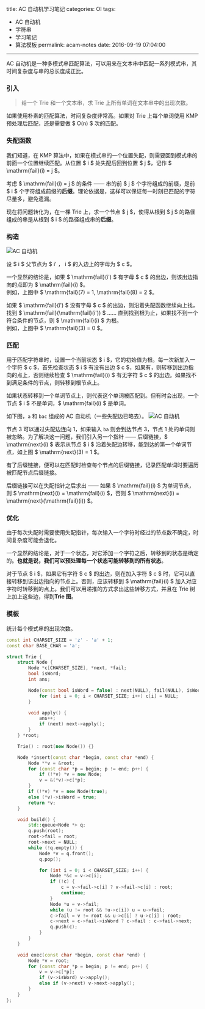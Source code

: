 title: AC 自动机学习笔记
categories: OI
tags: 
  - AC 自动机
  - 字符串
  - 学习笔记
  - 算法模板
permalink: acam-notes
date: 2016-09-19 07:04:00
---

AC 自动机是一种多模式串匹配算法，可以用来在文本串中匹配一系列模式串，其时间复杂度与串的总长度成正比。

<!-- more -->

### 引入
> 给一个 Trie 和一个文本串，求 Trie 上所有单词在文本串中的出现次数。

如果使用朴素的匹配算法，时间复杂度非常高。如果对 Trie 上每个单词使用 KMP 预处理后匹配，还是需要做 $ O(n) $ 次的匹配。

### 失配函数
我们知道，在 KMP 算法中，如果在模式串的一个位置失配，则需要回到模式串的前面一个位置继续匹配。从位置 $ i $ 处失配后回到位置 $ j $，记作 $ \mathrm{fail}(i) = j $。

考虑 $ \mathrm{fail}(i) = j $ 的条件 —— 串的前 $ j $ 个字符组成的前缀，是前 $ i $ 个字符组成前缀的**后缀**。理论依据是，这样可以保证每一时刻已匹配的字符尽量多，避免遗漏。

现在将问题转化为，在一棵 Trie 上，求一个节点 $ j $，使得从根到 $ j $ 的路径组成的串是从根到 $ i $ 的路径组成串的**后缀**。

### 构造
![AC 自动机](/home/Menci/Hexo/source/_posts/acam-notes/acam.svg?3)

设 $ i $ 父节点为 $ i' $，$ i $ 的入边上的字母为 $ c $。

一个显然的结论是，如果 $ \mathrm{fail}(i') $ 有字母 $ c $ 的出边，则该出边指向的点即为 $ \mathrm{fail}(i) $。  
例如，上图中 $ \mathrm{fail}(7) = 1, \mathrm{fail}(8) = 2 $。

如果 $ \mathrm{fail}(i') $ 没有字母 $ c $ 的出边，则沿着失配函数继续向上找，找到 $ \mathrm{fail}(\mathrm{fail}(i')) $ …… 直到找到根为止，如果找不到一个符合条件的节点，则 $ \mathrm{fail}(i) $ 为根。  
例如，上图中 $ \mathrm{fail}(3) = 0 $。

### 匹配
用于匹配字符串时，设置一个当前状态 $ i $，它的初始值为根。每一次新加入一个字符 $ c $，首先检查状态 $ i $ 有没有出边 $ c $，如果有，则转移到出边指向的点上，否则继续检查 $ \mathrm{fail}(i) $ 有无字符 $ c $ 的出边。如果找不到满足条件的节点，则转移到根节点上。

如果状态转移到一个单词节点上，则代表这个单词被匹配到。但有时会出现，一个节点 $ i $ 不是单词，$ \mathrm{fail}(i) $ 是单词。

如下图，`a` 和 `bac` 组成的 AC 自动机（一些失配边已略去）。
![AC 自动机](/home/Menci/Hexo/source/_posts/acam-notes/acam2.svg)

节点 3 可以通过失配边连向 1，如果输入 `ba` 则会到达节点 3，节点 1 处的单词则被忽略。为了解决这一问题，我们引入另一个指针 —— 后缀链接，$ \mathrm{next}(i) $ 表示从节点 $ i $ 沿着失配边转移，能到达的第一个单词节点，如上图 $ \mathrm{next}(3) = 1 $。

有了后缀链接，便可以在匹配时检查每个节点的后缀链接，记录匹配单词时要遍历被匹配节点后缀链接。

后缀链接可以在失配指针之后求出 —— 如果 $ \mathrm{fail}(i) $ 为单词节点，则 $ \mathrm{next}(i) = \mathrm{fail}(i) $，否则 $ \mathrm{next}(i) = \mathrm{next}(\mathrm{fail}(i)) $。

### 优化
由于每次失配时需要使用失配指针，每次输入一个字符时经过的节点数不确定，时间复杂度可能会退化。

一个显然的结论是，对于一个状态，对它添加一个字符之后，转移到的状态是确定的。**也就是说，我们可以预处理每一个状态可能转移到的所有状态**。

对于节点 $ i $，如果它有字符 $ c $ 的出边，则在加入字符 $ c $ 时，它可以直接转移到该出边指向的节点上。否则，应该转移到 $ \mathrm{fail}(i) $ 加入对应字符时转移到的点上。我们可以用递推的方式求出这些转移方式，并且在 Trie 树上加上这些边，得到**Trie 图**。

### 模板
统计每个模式串的出现次数。

```c++
const int CHARSET_SIZE = 'z' - 'a' + 1;
const char BASE_CHAR = 'a';

struct Trie {
	struct Node {
		Node *c[CHARSET_SIZE], *next, *fail;
		bool isWord;
		int ans;

		Node(const bool isWord = false) : next(NULL), fail(NULL), isWord(isWord) {
			for (int i = 0; i < CHARSET_SIZE; i++) c[i] = NULL;
		}

		void apply() {
			ans++;
			if (next) next->apply();
		}
	} *root;

	Trie() : root(new Node()) {}

	Node *insert(const char *begin, const char *end) {
		Node **v = &root;
		for (const char *p = begin; p != end; p++) {
			if (!*v) *v = new Node;
			v = &(*v)->c[*p];
		}
		if (!*v) *v = new Node(true);
		else (*v)->isWord = true;
		return *v;
	}

	void build() {
		std::queue<Node *> q;
		q.push(root);
		root->fail = root;
		root->next = NULL;
		while (!q.empty()) {
			Node *v = q.front();
			q.pop();

			for (int i = 0; i < CHARSET_SIZE; i++) {
				Node *&c = v->c[i];
				if (!c) {
                    c = v->fail->c[i] ? v->fail->c[i] : root;
                    continue;
                }
				Node *u = v->fail;
				while (u != root && !u->c[i]) u = u->fail;
				c->fail = v != root && u->c[i] ? u->c[i] : root;
				c->next = c->fail->isWord ? c->fail : c->fail->next;
				q.push(c);
			}
		}
	}

	void exec(const char *begin, const char *end) {
		Node *v = root;
		for (const char *p = begin; p != end; p++) {
			v = v->c[*p];
			if (v->isWord) v->apply();
			else if (v->next) v->next->apply();
		}
	}
};
```